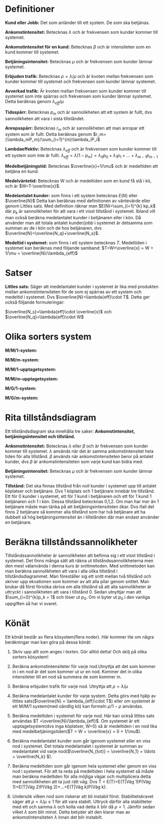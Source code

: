 Definitioner
============

**Kund eller Jobb:** Det som anländer till ett system. De
som ska betjänas.

**Ankomstintensitet:** Betecknas
$\lambda$ och är frekvensen som kunder kommer till systemet.

**Ankomstintensitet för en kund:** Betecknas $\beta$ och är
intensiteten som en kund kommer till systemet.

**Betjäningsintensitet:** Betecknas $\mu$ och är frekvensen
som kunder lämnar systemet.

**Erbjuden trafik:** Betecknas $\rho=\lambda/\mu$ och är
kvoten mellan frekvensen som kunder kommer till systemet och frekvensen
som kunder lämnar systemet.

**Avverkad trafik:** Är kvoten mellan frekvensen som kunder
kommer till systemet som inte spärras och frekvensen som kunder lämnar
systemet. Detta beräknas genom $\lambda_{eff}/\mu$

**Tidsspärr:** Betecknas $p_m$ och är sannolikheten att ett
system är fullt, dvs sannolikheten att vara i sista tillståndet.

**Anropsspärr:** Betecknas $r_m$ och är sannolikheten att
man anropar ett system som är fullt. Detta beräknas genom
$r_m={\lambda_mP_m}/\sum_{i=1}^{m}\lambda_iP_i$

**Lambdaeffektiv:** Betecknas $\lambda_{eff}$ och är
frekvensen som kunder kommer till ett system som inte är fullt.
$\lambda_{eff}=\lambda(1 - p_m)=\lambda_0p_0+\lambda_1p_1+\dots+\lambda_{m-1}p_{m-1}$

**Medelbetjäningstid:** Betecknas $\overline{x}=1/\mu$ och
är medeltiden att betjäna en kund.

**Medelväntetid:** Betecknas W och är medeltiden som en
kund få stå i kö, och är $W=T-\overline{x}$.
 
**Medelantalet kunder:** som finns i ett system betecknas
$E(N)$ eller $\overline{N}$ Detta kan beräknas med definitionen av
väntevärde eller genom Littles sats. Med definition räknar man
$E(N)=\sum_{i=1}^{k} kp_k$ där $p_k$ är sannolikheten för att vara i ett
visst tillstånd i systemet. Ibland vill man också beräkna medelantalet
kunder i betjänaren eller i kön. Då använder man att totala antalet
kunder/jobb i systemet är detsamma som summan av de i kön och de hos
betjänaren, dvs $\overline{N}=\overline{N_q}+\overline{N_s}$.
 
**Medeltid i systemet:** som finns i ett system betecknas
$T$. Medeltiden i systemet kan beräknas med följande samband:
$T=W+\overline{x} = W + 1/\mu = \overline{N}/\lambda_{eff}$

Satser
======

 **Littles sats:** Säger att medelantalet kunder i systemet
är lika med produkten mellan ankomstintensiteten för de som ej spärras
av ett system och medeltid i systemet. Dvs
$\overline{N}=\lambda{eff}\cdot T$. Detta ger också följande
formuleringar:

$\overline{N_s}=\lambda{eff}\cdot \overline{x}$ och
$\overline{N_q}=\lambda{eff}\cdot W$

Olika sorters system
====================

**M/M/1-system:**

**M/M/m-system:**

**M/M/1-upptagetsystem:**

**M/M/m-upptagetsystem:**

**M/G/1-system:**

**M/G/m-system:**

Rita tillståndsdiagram
======================

Ett tillståndsdiagram ska innehålla tre saker:
**Ankomstintensitet, betjäningsintensitet och tillstånd.**

**Ankomstintensitet:** Betecknas $\lambda$ eller $\beta$
och är frekvensen som kunder kommer till systemet. $\lambda$ används när
det är samma ankomstintensitet hela tiden för alla tillstånd. $\beta$
används när ankomstintensiteten beror på antalet kunder, dvs $\beta$ är
ankomstintensiteten som varje kund kan bidra med.

**Betjäningsintensitet:** Betecknas $\mu$ och är frekvensen
som kunder lämnar systemet.

**Tillstånd:** Det ska finnas tillstånd från noll kunder i
systemet upp till antalet köplatser och betjänare. Dvs 1 köplats och 1
betjänare innebär tre tillstånd. Ett för 0 kunder i systemet, ett för 1
kund i betjänaren och ett för 1 kund 1 betjänaren och 1 i kön. Dessa
tillstånd betecknas 0,1,2. Om man har mer än 1 betjänare måste man tänka
på att betjäningsintensiteten ökar. Dvs ifall det finns 2 betjänare så
kommer alla tillstånd som har två betjänare att ha dubbelt så hög
betjäningsintensitet än i tillstånden där man endast använder en
betjänare.

Beräkna tillståndssannolikheter
===============================

Tillståndssannolikheter är sannolikheten att befinna sig i ett visst
tillstånd i systemet. Det finns många sätt att räkna ut
tillståndssannolikheterna men den mest välanvända i denna kurs är
snittmetoden. Med snittmetoden kan man beräkna sannolikheten att vara i
alla olika tillstånd i tillståndsdiagrammet. Man föreställer sig ett
snitt mellan två tillstånd och skriver upp ekvationen som kommer av att
alla pilar genom snittet. Man brukar då först försöka skriva om alla
tillstånd så att alla sannolikheter är uttryckt i sannolikheten att vara
i tillstånd 0. Sedan utnyttjar man att $\sum_{i=0}^{k}p_k = 1$ och löser
ut $p_0$. Om vi byter ut $p_0$ i den vanliga uppgiften så har vi svaret.

Könät
=====

Ett könät består av flera kösystem(flera noder). Här kommer lite om
några beräkningar man kan göra på dessa könät:

1.  Skriv upp allt som anges i texten. Gör alltid detta! Och skilj på
    olika sorters kösystem!

2.  Beräkna ankomstintensiteter för varje nod.Utnyttja att det som
    kommer in i en nod är det som kommer ut ur en nod. Kommer det in
    olika intensiteter till en nod så summera de som kommer in.

3.  Beräkna erbjuden trafik för varje nod. Utnyttja att
    $\rho=\lambda/\mu$

4.  Beräkna medelantalet kunder för varje system. Detta görs med hjälp
    av littles sats($\overline{N} = \lambda_{eff}\cdot T$) eller om
    systemet är ett M/M/1 system(med oändlig kö) kan formeln
    $\rho/1-\rho$ användas.

5.  Beräkna medeltiden i systemet för varje nod. Här kan också littles
    sats användas $T =\overline{N}/\lambda_{eff}$. Om systemet är ett
    upptagetsystem(dvs inga köplatser, W=0) så är medeltiden i en nod
    lika med medelbetjäningstiden($T = W + \overline{x} = 0 + 1/\mu$).

6.  Beräkna medelantalet kunder som går igenom systemet eller en viss
    nod i systemet. Det totala medelantalet i systemet är summan av
    medelantalet vid varje
    nod($\overline{N_{tot}} = \overline{N_1} + \ldots + \overline{N_k} $).

7.  Beräkna medeltiden som går igenom hela systemet eller genom en viss
    nod i systemet. För att ta reda på medeltiden i hela systemet så
    måste man beräkna medeltiden för alla möjliga vägar och multiplicera
    detta med sannolikheten att ta just rätt väg. Dvs T = E(T)=E(T|Väg
    1)P(Väg 1)+E(T|Väg 2)P(Väg 2)+…+E(T|Väg k)P(Väg k).

8.  Undersök vilken nod som riskerar att bli instabil först.
    Stabilitetskravet säger att $\rho=\lambda/\mu\leq1$ för att vara
    stabilt. Uttryck därför alla stabiliteter med ett och samma
    $\lambda$ och kolla vad detta $\lambda$ blir då $\rho=1$. Jämför
    sedan vilket $\lambda$ som blir minst. Detta betyder att den klarar
    max av ankomstintensiteten $\lambda$ innan det blir instabilt.

